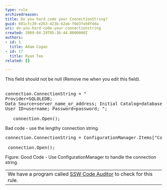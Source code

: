 ```yaml
---
type: rule
archivedreason: 
title: Do you hard code your ConnectionString?
guid: 601cfc39-e263-423b-b2ab-f0d3fa50fdda
uri: do-you-hard-code-your-connectionstring
created: 2009-04-29T05:36:44.0000000Z
authors:
- id: 1
  title: Adam Cogan
- id: 17
  title: Ryan Tee
related: []

---
```



This field should not be null (Remove me when you edit this field).
<br><excerpt class='endintro'></excerpt><br>

  <pre class="brush&#58;c-sharp">connection.ConnectionString = &quot;
Provider=SQLOLEDB;
Data Source=server_name_or_address; Initial Catalog=database_name;
User ID=username; Password=password; &quot;;

   connection.Open();
</pre>
<span class="ms-rteCustom-FigureBad">Bad code - use the lengthy connection string.</span>
<pre class="brush&#58;c-sharp">connection.ConnectionString = ConfigurationManager.Items[&quot;ConnectionString&quot;];

 connection.Open();
</pre>
<span class="ms-rteCustom-FigureGood">Figure&#58; Good Code - Use ConfigurationManager to handle the connection string.</span>
<table id="table30" class="clsSSWProductTable" cellspacing="2" summary="Code Auditor" cellpadding="2">
    <tbody>
        <tr>
            <td>We have a program called <a href="http&#58;//www.ssw.com.au/ssw/CodeAuditor/Default.aspx">SSW Code Auditor</a> to check for this rule. </td>
        </tr>
    </tbody>
</table>



